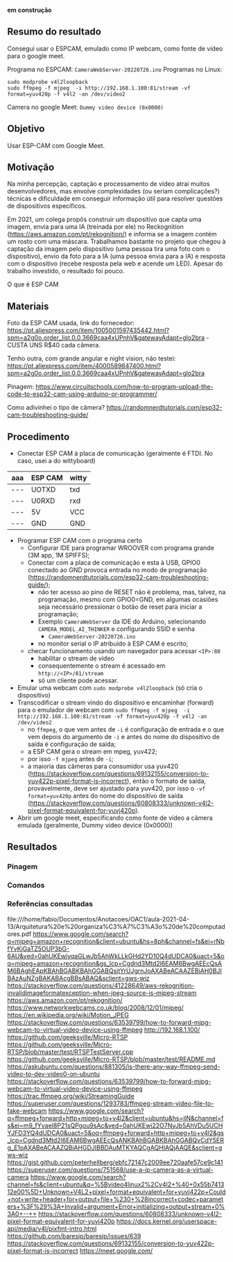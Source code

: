 **em construção**

## Resumo do resultado

Consegui usar o ESPCAM, emulado como IP webcam, como fonte de vídeo para o google meet.

Programa no ESPCAM: `CameraWebServer-20220726.ino`
Programas no Linux:

```
sudo modprobe v4l2loopback
sudo ffmpeg -f mjpeg  -i http://192.168.1.100:81/stream -vf format=yuv420p -f v4l2 -an /dev/video2
```

Camera no google Meet: `Dummy video device (0x0000)`

## Objetivo

Usar ESP-CAM com Google Meet.

## Motivação

Na minha percepção, captação e processamento de vídeo atrai muitos desenvolvedores, mas envolve complexidades (ou seriam complicações?) técnicas e dificuldade em conseguir informação útil para resolver questões de dispositivos específicos.

Em 2021, um colega propôs construir um dispositivo que capta uma imagem, envia para uma IA (treinada por ele) no Reckognition (https://aws.amazon.com/pt/rekognition/) e informa se a imagem contém um rosto com uma máscara. Trabalhamos bastante no projeto que chegou à captação da imagem pelo dispositivo (uma pessoa tira uma foto com o dispositivo), envio da foto para a IA (uma pessoa envia para a IA) e resposta com o dispositivo (recebe resposta pela web e acende um LED). Apesar do trabalho investido, o resultado foi pouco.

<!--- Existes produtos prontos com funções similares. Não vem ao caso se considero suas características boas ou ruins, mas relaciono algumas: são caros, não programáveis, código fechado, podem ser descontinuados,... --->


O que é ESP CAM

## Materiais

Foto da ESP CAM usada, link do fornecedor: https://pt.aliexpress.com/item/1005001597435442.html?spm=a2g0o.order_list.0.0.3669caa4xUPnhV&gatewayAdapt=glo2bra - CUSTA UNS R$40 cada câmera.

Tenho outra, com grande angular e night vision, não testei: https://pt.aliexpress.com/item/4000589847400.html?spm=a2g0o.order_list.0.0.3669caa4xUPnhV&gatewayAdapt=glo2bra

Pinagem: https://www.circuitschools.com/how-to-program-upload-the-code-to-esp32-cam-using-arduino-or-programmer/

Como adivinhei o tipo de câmera? https://randomnerdtutorials.com/esp32-cam-troubleshooting-guide/

## Procedimento
- Conectar ESP CAM à placa de comunicação (geralmente é FTDI. No caso, usei a do wittyboard)

| aaa | ESP CAM | witty |
| --- | --- | --- |
| --- | UOTXD | txd |
| --- | U0RXD | rxd |
| --- | 5V | VCC |
| --- | GND | GND |

- Programar ESP CAM com o programa certo
   - Configurar IDE para programar WROOVER com programa grande (3M app, 1M SPIFFS);
   - Conectar com a placa de comunicação e esta à USB, GPIO0 conectado ao GND provoca entrada no modo de programação (https://randomnerdtutorials.com/esp32-cam-troubleshooting-guide/);
      - não ter acesso ao pino de RESET não é problema, mas, talvez, na programação, mesmo com GPIO0=GND, em algumas ocasiões seja necessário pressionar o botão de reset para iniciar a programação;
      - Exemplo `CameraWebServer` da IDE do Arduino, selecionando `CAMERA_MODEL_AI_THINKER` e configurando SSID e senha
         - `CameraWebServer-20220726.ino`
      - no monitor serial o IP atribuído à ESP CAM é escrito;
   - checar funcionamento usando um navegador para acessar `<IP>:80`
      - habilitar o stream de vídeo
      - consequentemente o stream é acessado em `http://<IP>/81/stream`
      - só um cliente pode acessar.
- Emular uma webcam com `sudo modprobe v4l2loopback` (só cria o dispositivo)
- Transcodificar o stream vindo do dispositivo e encaminhar (forward) para o emulador de webcam com `sudo ffmpeg -f mjpeg  -i http://192.168.1.100:81/stream -vf format=yuv420p -f v4l2 -an /dev/video2`
   - no `ffmpeg`, o que vem antes de `-i` é configuração de entrada e o que vem depois do argumento de `-i` e antes do nome do dispositivo de saída é configuração de saída;
   - a ESP CAM gera o stream em mpeg, yuv422;
   - por isso `-f mjpeg` antes de `-i`;
   - a maioria das câmeras para consumidor usa yuv420 (https://stackoverflow.com/questions/69132155/conversion-to-yuv422p-pixel-format-is-incorrect), então o formato de saída, provavelmente, deve ser ajustado para yuv420, por isso o `-vf format=yuv420p` antes do nome do dispositivo de saída (https://stackoverflow.com/questions/60808333/unknown-v4l2-pixel-format-equivalent-for-yuvj420p).
- Abrir um google meet, especificando como fonte de vídeo a câmera emulada (geralmente, Dummy video device (0x0000))   

## Resultados

### Pinagem 

### Comandos

### Referências consultadas

file:///home/fabio/Documentos/Anotacoes/OAC1/aula-2021-04-13/Arquitetura%20e%20organiza%C3%A7%C3%A3o%20de%20computadores.pdf
https://www.google.com/search?q=mjpeg+amazon+recognition&client=ubuntu&hs=8ph&channel=fs&ei=rNbfYvKjGaTZ5OUP3bG-6AU&ved=0ahUKEwjyqaGLwJb5AhWkLLkGHd2YD10Q4dUDCA0&uact=5&oq=mjpeg+amazon+recognition&gs_lcp=Cgdnd3Mtd2l6EAM6BwgAEEcQsAM6BAghEApKBAhBGABKBAhGGABQsjtYrUJgrnJoAXABeACAAZEBiAH0BJIBAzAuNZgBAKABAcgBBsABAQ&sclient=gws-wiz
https://stackoverflow.com/questions/41228649/aws-rekognition-invalidimageformatexception-when-jpeg-source-is-mjpeg-stream
https://aws.amazon.com/pt/rekognition/
https://www.networkwebcams.co.uk/blog/2008/12/01/mjpeg/
https://en.wikipedia.org/wiki/Motion_JPEG
https://stackoverflow.com/questions/63539799/how-to-forward-mjpg-webcam-to-virtual-video-device-using-ffmpeg
http://192.168.1.100/
https://github.com/geeksville/Micro-RTSP
https://github.com/geeksville/Micro-RTSP/blob/master/test/RTSPTestServer.cpp
https://github.com/geeksville/Micro-RTSP/blob/master/test/README.md
https://askubuntu.com/questions/881305/is-there-any-way-ffmpeg-send-video-to-dev-video0-on-ubuntu
https://stackoverflow.com/questions/63539799/how-to-forward-mjpg-webcam-to-virtual-video-device-using-ffmpeg
https://trac.ffmpeg.org/wiki/StreamingGuide
https://superuser.com/questions/1293783/ffmpeg-stream-video-file-to-fake-webcam
https://www.google.com/search?q=ffmpeg+forward+http+mjpeg+to+v4l2&client=ubuntu&hs=ilN&channel=fs&ei=m9_fYvaeI8P21sQPgou9sAc&ved=0ahUKEwi22O7NyJb5AhVDu5UCHYJFD3YQ4dUDCA0&uact=5&oq=ffmpeg+forward+http+mjpeg+to+v4l2&gs_lcp=Cgdnd3Mtd2l6EAM6BwgAEEcQsANKBAhBGABKBAhGGABQvCdY5ERg_E1oAXABeACAAZQBiAHGDJIBBDAuMTKYAQCgAQHIAQjAAQE&sclient=gws-wiz
https://gist.github.com/peterhellberg/ebfc72147c2009ee720aafe57ce9c141
https://superuser.com/questions/751568/use-a-ip-camera-as-a-virtual-camera
https://www.google.com/search?channel=fs&client=ubuntu&q=%5Bvideo4linux2%2Cv4l2+%40+0x55b741312e00%5D+Unknown+V4L2+pixel+format+equivalent+for+yuvj422p+Could+not+write+header+for+output+file+%230+%28incorrect+codec+parameters+%3F%29%3A+Invalid+argument+Error+initializing+output+stream+0%3A0+--++
https://stackoverflow.com/questions/60808333/unknown-v4l2-pixel-format-equivalent-for-yuvj420p
https://docs.kernel.org/userspace-api/media/v4l/pixfmt-intro.html
https://github.com/baresip/baresip/issues/639
https://stackoverflow.com/questions/69132155/conversion-to-yuv422p-pixel-format-is-incorrect
https://meet.google.com/

